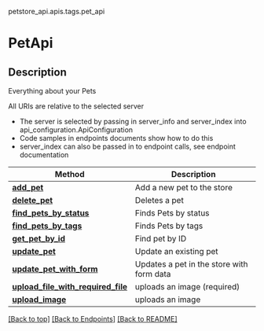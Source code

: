<a name="top"></a>
petstore_api.apis.tags.pet_api
# PetApi

## Description
Everything about your Pets

All URIs are relative to the selected server
- The server is selected by passing in server_info and server_index into api_configuration.ApiConfiguration
- Code samples in endpoints documents show how to do this
- server_index can also be passed in to endpoint calls, see endpoint documentation

Method | Description
------ | -------------
[**add_pet**](../../paths/pet/post.md) | Add a new pet to the store
[**delete_pet**](../../paths/pet_pet_id/delete.md) | Deletes a pet
[**find_pets_by_status**](../../paths/pet_find_by_status/get.md) | Finds Pets by status
[**find_pets_by_tags**](../../paths/pet_find_by_tags/get.md) | Finds Pets by tags
[**get_pet_by_id**](../../paths/pet_pet_id/get.md) | Find pet by ID
[**update_pet**](../../paths/pet/put.md) | Update an existing pet
[**update_pet_with_form**](../../paths/pet_pet_id/post.md) | Updates a pet in the store with form data
[**upload_file_with_required_file**](../../paths/fake_pet_id_upload_image_with_required_file/post.md) | uploads an image (required)
[**upload_image**](../../paths/pet_pet_id_upload_image/post.md) | uploads an image

[[Back to top]](#top) [[Back to Endpoints]](../../../README.md#Endpoints) [[Back to README]](../../../README.md)
